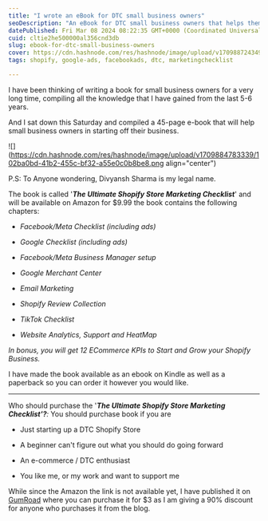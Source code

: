 ```yaml
---
title: "I wrote an eBook for DTC small business owners"
seoDescription: "An eBook for DTC small business owners that helps them in starting their own small business on Shopify, has a checklist which contains things to start off"
datePublished: Fri Mar 08 2024 08:22:35 GMT+0000 (Coordinated Universal Time)
cuid: cltie2he500000al356cnd3db
slug: ebook-for-dtc-small-business-owners
cover: https://cdn.hashnode.com/res/hashnode/image/upload/v1709887243497/77f07a80-1099-4bef-9c67-446d459be2ab.png
tags: shopify, google-ads, facebookads, dtc, marketingchecklist

---
```


I have been thinking of writing a book for small business owners for a very long time, compiling all the knowledge that I have gained from the last 5-6 years.

And I sat down this Saturday and compiled a 45-page e-book that will help small business owners in starting off their business.

![](https://cdn.hashnode.com/res/hashnode/image/upload/v1709884783339/102ba0bd-41b2-455c-bf32-a55e0c0b8be8.png align="center")

P.S: To Anyone wondering, Divyansh Sharma is my legal name.

The book is called '***The Ultimate Shopify Store Marketing Checklist***' and will be available on Amazon for $9.99 the book contains the following chapters:

* *Facebook/Meta Checklist (including ads)*
    
* *Google Checklist (including ads)*
    
* *Facebook/Meta Business Manager setup*
    
* *Google Merchant Center*
    
* *Email Marketing*
    
* *Shopify Review Collection*
    
* *TikTok Checklist*
    
* *Website Analytics, Support and HeatMap*
    

*In bonus, you will get 12 ECommerce KPIs to Start and Grow your Shopify Business.*

I have made the book available as an ebook on Kindle as well as a paperback so you can order it however you would like.

---

Who should purchase the '***The Ultimate Shopify Store Marketing Checklist'?****:* You should purchase book if you are

* Just starting up a DTC Shopify Store
    
* A beginner can't figure out what you should do going forward
    
* An e-commerce / DTC enthusiast
    
* You like me, or my work and want to support me
    

While since the Amazon the link is not available yet, I have published it on [GumRoad](https://nikhildotpro.gumroad.com/l/hzdrtx/NIK) where you can purchase it for $3 as I am giving a 90% discount for anyone who purchases it from the blog.